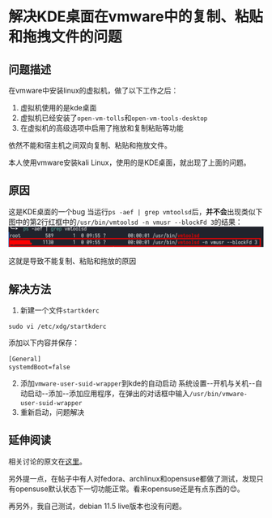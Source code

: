 # 解决KDE桌面在vmware中的复制、粘贴和拖拽文件的问题

## 问题描述
在vmware中安装linux的虚拟机，做了以下工作之后：
1. 虚拟机使用的是kde桌面
2. 虚拟机已经安装了`open-vm-tolls`和`open-vm-tools-desktop`
3. 在虚拟机的高级选项中启用了拖放和复制粘贴等功能

依然不能和宿主机之间双向复制、粘贴和拖放文件。

本人使用vmware安装kali Linux，使用的是KDE桌面，就出现了上面的问题。

## 原因 
这是KDE桌面的一个bug
当运行`ps -aef | grep vmtoolsd`后，**并不会**出现类似下图中的第2行红框中的`/usr/bin/vmtoolsd -n vmusr --blockFd 3`的结果：
![](../ps结果.png)  

这就是导致不能复制、粘贴和拖放的原因

## 解决方法
1. 新建一个文件`startkderc`
```
sudo vi /etc/xdg/startkderc
```
添加以下内容并保存：
```
[General]
systemdBoot=false
```
2. 添加`vmware-user-suid-wrapper`到kde的自动启动
系统设置--开机与关机--自动启动--添加--添加应用程序，在弹出的对话框中输入`/usr/bin/vmware-user-suid-wrapper`
3. 重新启动，问题解决

## 延伸阅读
相关讨论的原文在[这里](https://github.com/vmware/open-vm-tools/issues/568)。

另外提一点，在帖子中有人对fedora、archlinux和opensuse都做了测试，发现只有opensuse默认状态下一切功能正常。看来opensuse还是有点东西的😊。

再另外，我自己测试，debian 11.5 live版本也没有问题。
